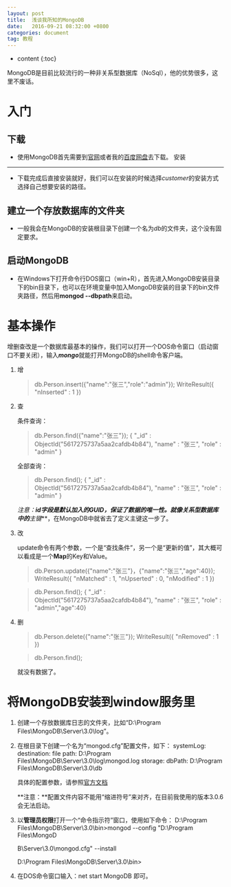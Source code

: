 ```yaml
---
layout: post
title:  浅谈我所知的MongoDB
date:   2016-09-21 08:32:00 +0800
categories: document
tag: 教程
---
```


* content
{:toc}



MongoDB是目前比较流行的一种非关系型数据库（NoSql），他的优势很多，这里不废话。


入门
===

下载 
---

- 使用MongoDB首先需要到[官网](https://www.mongodb.org/downloads#production)或者我的[百度网盘](http://pan.baidu.com/s/1hsrzqM4)去下载。
安装
---

- 下载完成后直接安装就好，我们可以在安装的时候选择*customer*的安装方式选择自己想要安装的路径。

建立一个存放数据库的文件夹
----

- 一般我会在MongoDB的安装根目录下创建一个名为*db*的文件夹，这个没有固定要求。

启动MongoDB
---

- 在Windows下打开命令行DOS窗口（win+R），首先进入MongoDB安装目录下的bin目录下，也可以在环境变量中加入MongoDB安装的目录下的bin文件夹路径，然后用**mongod --dbpath**来启动。

基本操作
===

增删查改是一个数据库最基本的操作，我们可以打开一个DOS命令窗口（启动窗口不要关闭），输入***mongo***就能打开MongoDB的shell命令客户端。

1. 增

	>db.Person.insert({"name":"张三","role":"admin"});
	WriteResult({ "nInserted" : 1 })
	
		
2. 查

	条件查询：

	>db.Person.find({"name":"张三"});
	{ "_id" : ObjectId("5617275737a5aa2cafdb4b84"), "name" : "张三", "role" : "admin" }
	>
	全部查询：

	>db.Person.find();
	{ "_id" : ObjectId("5617275737a5aa2cafdb4b84"), "name" : "张三", "role" : "admin" }

	**注意：**id字段是默认加入的GUID，保证了数据的唯一性。就像关系型数据库中的***主键***，在MongoDB中就省去了定义主键这一步了。
3. 改

	update命令有两个参数，一个是“查找条件”，另一个是“更新的值”，其大概可以看成是一个**Map**的Key和Value。

	>db.Person.update({"name":"张三"}，{"name":"张三","age":40});
	WriteResult({ "nMatched" : 1, "nUpserted" : 0, "nModified" : 1 })

	>db.Person.find();
	{ "_id" : ObjectId("5617275737a5aa2cafdb4b84"), "name" : "张三", "role" : "admin","age":40}

4. 删

	>db.Person.delete({"name":"张三"});
	WriteResult({ "nRemoved" : 1 })

	>db.Person.find();
	
	就没有数据了。

将MongoDB安装到window服务里
===

1. 创建一个存放数据库日志的文件夹，比如“D:\Program Files\MongoDB\Server\3.0\log”。
2. 在根目录下创建一个名为“mongod.cfg”配置文件，如下：
	systemLog:
    destination: file
    path: D:\Program Files\MongoDB\Server\3.0\log\mongod.log
	storage:
    dbPath: D:\Program Files\MongoDB\Server\3.0\db
	
	具体的配置参数，请参照[官方文档](http://docs.mongodb.org/manual/reference/configuration-options/)
	
	**注意：**配置文件内容不能用“缩进符号”来对齐，在目前我使用的版本3.0.6会无法启动。
		
3. 以**管理员权限**打开一个“命令指示符”窗口，使用如下命令：
	D:\Program Files\MongoDB\Server\3.0\bin>mongod --config "D:\Program Files\MongoD

	B\Server\3.0\mongod.cfg" --install

	D:\Program Files\MongoDB\Server\3.0\bin>
4. 在DOS命令窗口输入：net start MongoDB 即可。






